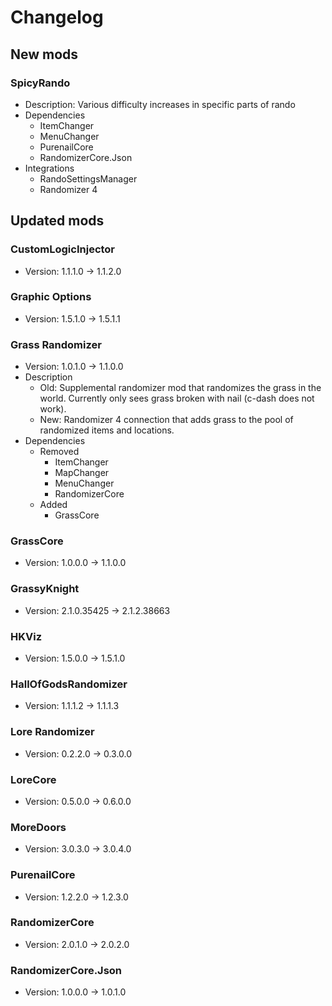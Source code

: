 # Changelog


## New mods

### SpicyRando

- Description: Various difficulty increases in specific parts of rando
- Dependencies
  + ItemChanger
  + MenuChanger
  + PurenailCore
  + RandomizerCore.Json
- Integrations
  + RandoSettingsManager
  + Randomizer 4


## Updated mods

### CustomLogicInjector

- Version: 1.1.1.0 -> 1.1.2.0

### Graphic Options

- Version: 1.5.1.0 -> 1.5.1.1

### Grass Randomizer

- Version: 1.0.1.0 -> 1.1.0.0
- Description
  + Old: Supplemental randomizer mod that randomizes the grass in the world. Currently only sees grass broken with nail (c-dash does not work).
  + New: Randomizer 4 connection that adds grass to the pool of randomized items and locations.
- Dependencies
  + Removed
    - ItemChanger
    - MapChanger
    - MenuChanger
    - RandomizerCore
  + Added
    - GrassCore

### GrassCore

- Version: 1.0.0.0 -> 1.1.0.0

### GrassyKnight

- Version: 2.1.0.35425 -> 2.1.2.38663

### HKViz

- Version: 1.5.0.0 -> 1.5.1.0

### HallOfGodsRandomizer

- Version: 1.1.1.2 -> 1.1.1.3

### Lore Randomizer

- Version: 0.2.2.0 -> 0.3.0.0

### LoreCore

- Version: 0.5.0.0 -> 0.6.0.0

### MoreDoors

- Version: 3.0.3.0 -> 3.0.4.0

### PurenailCore

- Version: 1.2.2.0 -> 1.2.3.0

### RandomizerCore

- Version: 2.0.1.0 -> 2.0.2.0

### RandomizerCore.Json

- Version: 1.0.0.0 -> 1.0.1.0

